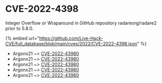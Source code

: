 # CVE-2022-4398

Integer Overflow or Wraparound in GitHub repository radareorg/radare2 prior to 5.8.0.

{% embed url="https://github.com/Live-Hack-CVE/full_database/blob/main/cves/2022/CVE-2022-4398.json" %}


* Argonx21 ~> [CVE-2022-43980](https://www.alice-snow.ru/2022/database/cve-2022-4398/cve-2022-43980-argonx21)
* Argonx21 ~> [CVE-2022-43980](https://www.alice-snow.ru/2022/database/cve-2022-4398/cve-2022-43980-argonx21)
* Argonx21 ~> [CVE-2022-43980](https://www.alice-snow.ru/2022/database/cve-2022-4398/cve-2022-43980-argonx21)
* Argonx21 ~> [CVE-2022-43980](https://www.alice-snow.ru/2022/database/cve-2022-4398/cve-2022-43980-argonx21)
* Argonx21 ~> [CVE-2022-43980](https://www.alice-snow.ru/2022/database/cve-2022-4398/cve-2022-43980-argonx21)
